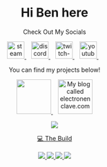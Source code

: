 <h1 align='center'>
Hi Ben here
</h1>

<p align='center'>
  Check Out My Socials

<p align='center'>
  
  <a href="https://steamcommunity.com/id/BenCos18/">
    <img alt="steam" height="40" src="https://cdn.jsdelivr.net/npm/@intergrav/devins-badges@3/assets/compact/available/steam_vector.svg">
    <!-- Alternative Steam Image <img alt="steam" height="56" src="https://cdn.jsdelivr.net/npm/@intergrav/devins-badges@3/assets/cozy/available/steam_vector.svg"> -->
</a>&nbsp;&nbsp;
  <a href="https://discord.com/invite/n7ZGjznMgR">
    <img alt="discord-singular" height="40" src="https://cdn.jsdelivr.net/npm/@intergrav/devins-badges@3/assets/compact/social/discord-singular_vector.svg">
    <!-- Alternative Discord Image <img alt="discord-singular" height="56" src="https://cdn.jsdelivr.net/npm/@intergrav/devins-badges@3/assets/cozy/social/discord-singular_vector.svg"> -->
</a>&nbsp;&nbsp;
  <a href="https://www.twitch.tv/bencos2018">
    <img alt="twitch-singular" height="40" src="https://cdn.jsdelivr.net/npm/@intergrav/devins-badges@3/assets/compact/social/twitch-singular_vector.svg">
    <!-- Alternative Twitch Image <img alt="twitch-singular" height="56" src="https://cdn.jsdelivr.net/npm/@intergrav/devins-badges@3/assets/cozy/social/twitch-singular_vector.svg"> -->
</a>&nbsp;&nbsp;
  <a href="https://www.youtube.com/channel/@bencos2018">
    <img alt="youtube-singular" height="40" src="https://cdn.jsdelivr.net/npm/@intergrav/devins-badges@3/assets/compact/social/youtube-singular_vector.svg">
    <!-- Alternative Youtube Image <img alt="youtube-singular" height="56" src="https://cdn.jsdelivr.net/npm/@intergrav/devins-badges@3/assets/cozy/social/youtube-singular_vector.svg"> -->
</a>&nbsp;&nbsp;

<p align='center'>
You can find my projects below!

<p align='center'>
  <a href="https://jarvisdiscordbot.net/">
    <img alt="" height="80" src="https://cdn.discordapp.com/avatars/603939742316363778/a_06976bd73730bd53f7177099a1a1b588.gif?size=1024">
</a>&nbsp;&nbsp;
  <a href="https://electronenclave.com/">
    <img alt="My blog called electronenclave.com" height="80" src="https://electronenclave.com/wp-content/uploads/2024/01/cropped-wordpress-image.jpg">

<p align='center'>
  <a href="#"><img src="https://github-readme-stats.vercel.app/api?username=BenCos17&show_icons=true&theme=codeSTACKr">

<p align='center'>
  💻 The Build<br/><br/>
  <img src="https://img.shields.io/badge/Windows%2011-%23D9562B?style=for-the-badge&logo=windows11&label=OS&labelColor=%23000000" />
  <img src="https://img.shields.io/badge/Ryzen%207%205800X3D-%23D9562B?style=for-the-badge&logo=amd&label=CPU&labelColor=%23000000" />
  <img src="https://img.shields.io/badge/32GB-%23D9562B?style=for-the-badge&logo=kingstontechnology&label=Ram&labelColor=%23000000" />
  <img src="https://img.shields.io/badge/RTX%202070-%23D9562B?style=for-the-badge&logo=nvidia&label=GPU&labelColor=%23000000" />




  <!-- If this comment is here it means Ben has stolen my code and not bothered to edit this out. (typical Ben lol) -->
